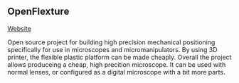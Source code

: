 


## OpenFlexture

[Website](openflexure.org)

Open source project for building high precision mechanical positioning specifically for use in microscopes and micromanipulators. By using 3D printer, the flexible plastic platform can be made cheaply. Overall the project allows produceing a cheap, high precition microscope. It can be used with normal lenses, or configured as a digital microscope with a bit more parts.
